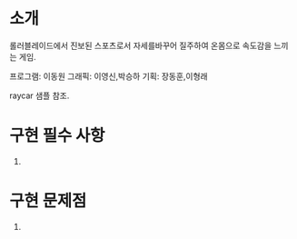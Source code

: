 # 소개 #

롤러블레이드에서 진보된 스포츠로서 자세를바꾸어 질주하여 온몸으로 속도감을 느끼는 게임.

프로그램: 이동원
그래픽: 이영신,박승하
기획: 장동훈,이형래

raycar 샘플 참조.

# 구현 필수 사항 #

  1. 

# 구현 문제점 #

  1. 